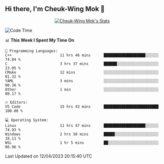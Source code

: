 ## Hi there, I'm Cheuk-Wing Mok 👋

<!--
**mozro0327/mozro0327** is a ✨ _special_ ✨ repository because its `README.md` (this file) appears on your GitHub profile.

Here are some ideas to get you started:

- 🔭 I’m currently working on ...
- 🌱 I’m currently learning ...
- 👯 I’m looking to collaborate on ...
- 🤔 I’m looking for help with ...
- 💬 Ask me about ...
- 📫 How to reach me: ...
- 😄 Pronouns: ...
- ⚡ Fun fact: ...
-->

<p align="center">
  <a href="https://github.com/mozro0327" class="rich-diff-level-one">
    <img src="https://github-readme-stats.vercel.app/api?username=mozro0327&title_color=333&text_color=777" alt="Cheuk-Wing Mok's Stats" >
    <!-- &hide=issues
    <img src="https://github-readme-stats.vercel.app/api?username=mozro0327&hide=issues&title_color=333&text_color=777" alt="Cheuk-Wing Mok's Stats" >
    -->
  </a>
</p>

<!--START_SECTION:waka-->
![Code Time](http://img.shields.io/badge/Code%20Time-1%2C385%20hrs%2026%20mins-blue)

📊 **This Week I Spent My Time On** 

```text
💬 Programming Languages: 
C++                      11 hrs 46 mins      ███████████████████░░░░░░   74.84 % 
C                        3 hrs 37 mins       ██████░░░░░░░░░░░░░░░░░░░   23.05 % 
CMake                    12 mins             ░░░░░░░░░░░░░░░░░░░░░░░░░   01.32 % 
YAML                     3 mins              ░░░░░░░░░░░░░░░░░░░░░░░░░   00.36 % 
Other                    1 min               ░░░░░░░░░░░░░░░░░░░░░░░░░   00.17 % 

🔥 Editors: 
VS Code                  15 hrs 43 mins      █████████████████████████   100.00 % 

💻 Operating System: 
Linux                    11 hrs 47 mins      ███████████████████░░░░░░   74.93 % 
Windows                  2 hrs 50 mins       █████░░░░░░░░░░░░░░░░░░░░   18.11 % 
WSL                      1 hr 5 mins         ██░░░░░░░░░░░░░░░░░░░░░░░   06.96 % 
```


 Last Updated on 12/04/2023 20:15:40 UTC
<!--END_SECTION:waka-->
